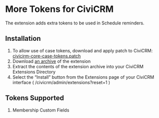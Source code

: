 # More Tokens for CiviCRM

The extension adds extra tokens to be used in Schedule reminders.

## Installation ##

1. To allow use of case tokens, download and apply patch to CiviCRM:
   [civicirm-core-case-tokens.patch](civicrm-core-case-tokens.patch)
2. Download [an archive](https://github.com/agileware/au.com.agileware.scheduledcasecrecipients/archive/1.1.tar.gz)
   of the extension
3. Extract the contents of the extension archive into your CiviCRM Extensions
   Directory
4. Select the “Install” button from the Extensions page of your CiviCRM
   interface ( /civicrm/admin/extensions?reset=1 )
   
## Tokens Supported
1. Membership Custom Fields